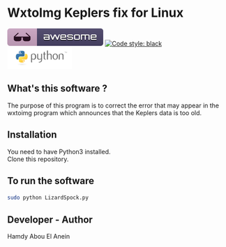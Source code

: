 # WxtoImg Keplers fix for Linux  
![Awesome](awesome.svg) [![Code style: black](https://img.shields.io/badge/code%20style-black-000000.svg)](https://github.com/psf/black) ![Python](python.png)


## What's this software ?  

The purpose of this program is to correct the error that may appear in the wxtoimg program which announces that the Keplers data is too old.  
  
## Installation   

You need to have Python3 installed.  
Clone this repository.  
  
  
## To run the software   
  

```sh
sudo python LizardSpock.py
```  


## Developer - Author  

Hamdy Abou El Anein  

